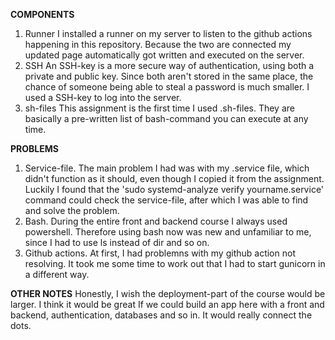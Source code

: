 **COMPONENTS**
1. Runner
I installed a runner on my server to listen to the github actions happening in this repository. Because the two are connected 
my updated page automatically got written and executed on the server. 
2. SSH
An SSH-key is a more secure way of authentication, using both a private and public key. Since both aren't stored in the same
place, the chance of someone being able to steal a password is much smaller. I used a SSH-key to log into the server.
3. sh-files
This assignment is the first time I used .sh-files. They are basically a pre-written list of bash-command you can execute at any time.

**PROBLEMS**
1. Service-file. The main problem I had was with my .service file, which didn't function as it should, even though I copied it from the assignment. Luckily I found that the 'sudo systemd-analyze verify yourname.service' command could check the service-file, after which I was able to find and solve the problem.
2. Bash. During the entire front and backend course I always used powershell. Therefore using bash now was new and unfamiliar to me, since I had to use ls instead of dir and so on.
3. Github actions. At first, I had problemns with my github action not resolving. It took me some time to work out that I had to start gunicorn in a different way.

**OTHER NOTES**
Honestly, I wish the deployment-part of the course would be larger. I think it would be great If we could build an app here with a front and backend, authentication, databases and so in. It would really connect the dots.